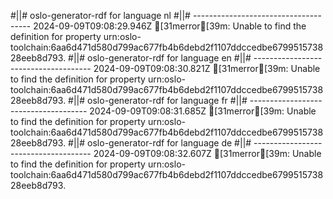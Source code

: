 #||# oslo-generator-rdf for language nl
#||# -------------------------------------
2024-09-09T09:08:29.946Z [31merror[39m: Unable to find the definition for property urn:oslo-toolchain:6aa6d471d580d799ac677fb4b6debd2f1107ddccedbe679951573828eeb8d793.
#||# oslo-generator-rdf for language en
#||# -------------------------------------
2024-09-09T09:08:30.821Z [31merror[39m: Unable to find the definition for property urn:oslo-toolchain:6aa6d471d580d799ac677fb4b6debd2f1107ddccedbe679951573828eeb8d793.
#||# oslo-generator-rdf for language fr
#||# -------------------------------------
2024-09-09T09:08:31.685Z [31merror[39m: Unable to find the definition for property urn:oslo-toolchain:6aa6d471d580d799ac677fb4b6debd2f1107ddccedbe679951573828eeb8d793.
#||# oslo-generator-rdf for language de
#||# -------------------------------------
2024-09-09T09:08:32.607Z [31merror[39m: Unable to find the definition for property urn:oslo-toolchain:6aa6d471d580d799ac677fb4b6debd2f1107ddccedbe679951573828eeb8d793.
